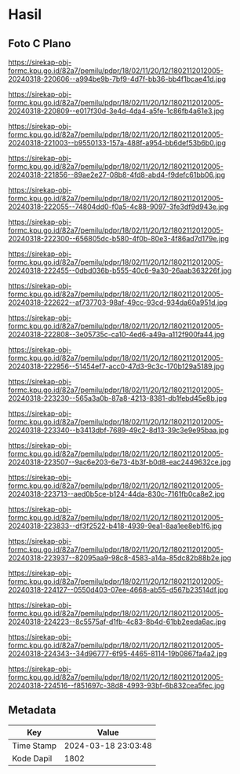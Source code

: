 # Hasil

## Foto C Plano

https://sirekap-obj-formc.kpu.go.id/82a7/pemilu/pdpr/18/02/11/20/12/1802112012005-20240318-220606--a994be9b-7bf9-4d7f-bb36-bb4f1bcae41d.jpg

https://sirekap-obj-formc.kpu.go.id/82a7/pemilu/pdpr/18/02/11/20/12/1802112012005-20240318-220809--e017f30d-3e4d-4da4-a5fe-1c86fb4a61e3.jpg

https://sirekap-obj-formc.kpu.go.id/82a7/pemilu/pdpr/18/02/11/20/12/1802112012005-20240318-221003--b9550133-157a-488f-a954-bb6def53b6b0.jpg

https://sirekap-obj-formc.kpu.go.id/82a7/pemilu/pdpr/18/02/11/20/12/1802112012005-20240318-221856--89ae2e27-08b8-4fd8-abd4-f9defc61bb06.jpg

https://sirekap-obj-formc.kpu.go.id/82a7/pemilu/pdpr/18/02/11/20/12/1802112012005-20240318-222055--74804dd0-f0a5-4c88-9097-3fe3df9d943e.jpg

https://sirekap-obj-formc.kpu.go.id/82a7/pemilu/pdpr/18/02/11/20/12/1802112012005-20240318-222300--656805dc-b580-4f0b-80e3-4f86ad7d179e.jpg

https://sirekap-obj-formc.kpu.go.id/82a7/pemilu/pdpr/18/02/11/20/12/1802112012005-20240318-222455--0dbd036b-b555-40c6-9a30-26aab363226f.jpg

https://sirekap-obj-formc.kpu.go.id/82a7/pemilu/pdpr/18/02/11/20/12/1802112012005-20240318-222622--af737703-98af-49cc-93cd-934da60a951d.jpg

https://sirekap-obj-formc.kpu.go.id/82a7/pemilu/pdpr/18/02/11/20/12/1802112012005-20240318-222808--3e05735c-ca10-4ed6-a49a-a112f900fa44.jpg

https://sirekap-obj-formc.kpu.go.id/82a7/pemilu/pdpr/18/02/11/20/12/1802112012005-20240318-222956--51454ef7-acc0-47d3-9c3c-170b129a5189.jpg

https://sirekap-obj-formc.kpu.go.id/82a7/pemilu/pdpr/18/02/11/20/12/1802112012005-20240318-223230--565a3a0b-87a8-4213-8381-db1febd45e8b.jpg

https://sirekap-obj-formc.kpu.go.id/82a7/pemilu/pdpr/18/02/11/20/12/1802112012005-20240318-223340--b3413dbf-7689-49c2-8d13-39c3e9e95baa.jpg

https://sirekap-obj-formc.kpu.go.id/82a7/pemilu/pdpr/18/02/11/20/12/1802112012005-20240318-223507--9ac6e203-6e73-4b3f-b0d8-eac2449632ce.jpg

https://sirekap-obj-formc.kpu.go.id/82a7/pemilu/pdpr/18/02/11/20/12/1802112012005-20240318-223713--aed0b5ce-b124-44da-830c-7161fb0ca8e2.jpg

https://sirekap-obj-formc.kpu.go.id/82a7/pemilu/pdpr/18/02/11/20/12/1802112012005-20240318-223833--df3f2522-b418-4939-9ea1-8aa1ee8eb1f6.jpg

https://sirekap-obj-formc.kpu.go.id/82a7/pemilu/pdpr/18/02/11/20/12/1802112012005-20240318-223937--82095aa9-98c8-4583-a14a-85dc82b88b2e.jpg

https://sirekap-obj-formc.kpu.go.id/82a7/pemilu/pdpr/18/02/11/20/12/1802112012005-20240318-224127--0550d403-07ee-4668-ab55-d567b23514df.jpg

https://sirekap-obj-formc.kpu.go.id/82a7/pemilu/pdpr/18/02/11/20/12/1802112012005-20240318-224223--8c5575af-d1fb-4c83-8b4d-61bb2eeda6ac.jpg

https://sirekap-obj-formc.kpu.go.id/82a7/pemilu/pdpr/18/02/11/20/12/1802112012005-20240318-224343--34d96777-6f95-4465-8114-19b0867fa4a2.jpg

https://sirekap-obj-formc.kpu.go.id/82a7/pemilu/pdpr/18/02/11/20/12/1802112012005-20240318-224516--f851697c-38d8-4993-93bf-6b832cea5fec.jpg


## Metadata

| Key        | Value               |
| ---------- | ------------------- |
| Time Stamp | 2024-03-18 23:03:48 |
| Kode Dapil | 1802                |



